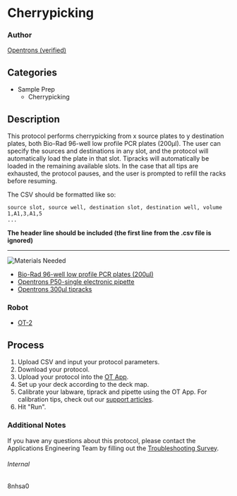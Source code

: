 # Cherrypicking

### Author
[Opentrons (verified)](https://opentrons.com/)

## Categories
* Sample Prep
	* Cherrypicking


## Description
This protocol performs cherrypicking from x source plates to y destination plates, both Bio-Rad 96-well low profile PCR plates (200µl). The user can specify the sources and destinations in any slot, and the protocol will automatically load the plate in that slot. Tipracks will automatically be loaded in the remaining available slots. In the case that all tips are exhausted, the protocol pauses, and the user is prompted to refill the racks before resuming.

The CSV should be formatted like so:

```
source slot, source well, destination slot, destination well, volume
1,A1,3,A1,5
...
```

**The header line should be included (the first line from the .csv file is ignored)**

---
![Materials Needed](https://s3.amazonaws.com/opentrons-protocol-library-website/custom-README-images/001-General+Headings/materials.png)

* [Bio-Rad 96-well low profile PCR plates (200µl)](https://www.bio-rad.com/en-us/sku/hsp9601-hard-shell-96-well-pcr-plates-low-profile-thin-wall-skirted-white-clear?ID=hsp9601)
* [Opentrons P50-single electronic pipette](https://shop.opentrons.com/collections/ot-2-pipettes/products/single-channel-electronic-pipette)
* [Opentrons 300µl tipracks](https://shop.opentrons.com/collections/opentrons-tips/products/opentrons-300ul-tips)

### Robot
* [OT-2](https://opentrons.com/ot-2)

## Process

1. Upload CSV and input your protocol parameters.
2. Download your protocol.
3. Upload your protocol into the [OT App](https://opentrons.com/ot-app).
4. Set up your deck according to the deck map.
5. Calibrate your labware, tiprack and pipette using the OT App. For calibration tips, check out our [support articles](https://support.opentrons.com/en/collections/1559720-guide-for-getting-started-with-the-ot-2).
6. Hit "Run".

### Additional Notes
If you have any questions about this protocol, please contact the Applications Engineering Team by filling out the [Troubleshooting Survey](https://protocol-troubleshooting.paperform.co/).

###### Internal
8nhsa0
